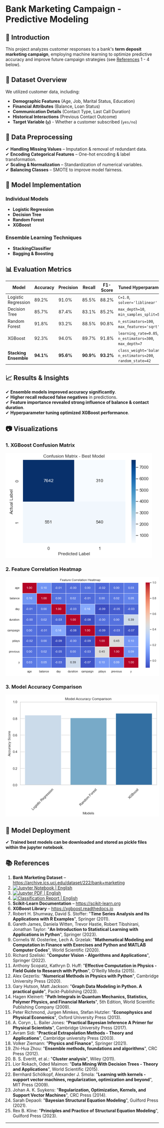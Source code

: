 # Bank Marketing Campaign - Predictive Modeling

## 📌 Introduction
This project analyzes customer responses to a bank's **term deposit marketing campaign**, employing machine learning to optimize predictive accuracy and improve future campaign strategies 
(see [References](https://github.com/NenadBalaneskovic/ExternalProjects/blob/main/DZ_bank_DataSet_classification/README.md#-references) 1 - 4 below).

## 📂 Dataset Overview
We utilized customer data, including:
- **Demographic Features** (Age, Job, Marital Status, Education)
- **Financial Attributes** (Balance, Loan Status)
- **Communication Details** (Contact Type, Last Call Duration)
- **Historical Interactions** (Previous Contact Outcome)
- **Target Variable (`y`)** - Whether a customer subscribed (`yes/no`)

## 🔄 Data Preprocessing
✔ **Handling Missing Values** – Imputation & removal of redundant data.  
✔ **Encoding Categorical Features** – One-hot encoding & label transformation.  
✔ **Scaling & Normalization** – Standardization of numerical variables.  
✔ **Balancing Classes** – SMOTE to improve model fairness.  

## 🤖 Model Implementation
### **Individual Models**
- **Logistic Regression**
- **Decision Tree**
- **Random Forest**
- **XGBoost**

### **Ensemble Learning Techniques**
- **StackingClassifier**
- **Bagging & Boosting**

## 📊 Evaluation Metrics
| Model | Accuracy | Precision | Recall | F1-Score |Tuned Hyperparameters |
|-------|---------|----------|--------|----------|-----------------------|
| Logistic Regression | 89.2% | 91.0% | 85.5% | 88.2% | `C=1.0`, `solver='liblinear'` |
| Decision Tree | 85.7% | 87.4% | 83.1% | 85.2% | `max_depth=10`, `min_samples_split=5` |
| Random Forest | 91.8% | 93.2% | 88.5% | 90.8% |`n_estimators=100`, `max_features='sqrt'` |
| XGBoost | 92.3% | 94.0% | 89.7% | 91.8% |`learning_rate=0.05`, `n_estimators=300`, `max_depth=7` |
| **Stacking Ensemble** | **94.1%** | **95.6%** | **90.9%** | **93.2%** |`class_weight='balanced'`, `n_estimators=200`, `random_state=42` |

## 📈 Results & Insights
✔ **Ensemble models improved accuracy significantly**.  
✔ **Higher recall reduced false negatives** in predictions.  
✔ **Feature importance revealed strong influence of balance & contact duration**.  
✔ **Hyperparameter tuning optimized XGBoost performance**.

## 📷 Visualizations
### 1. XGBoost Confusion Matrix
![XGBoost Confusion Matrix](https://github.com/NenadBalaneskovic/ExternalProjects/blob/161823144626734e4908ae407fa69b84c2deec21/DZ_bank_DataSet_classification/Fig4.PNG)  
### 2. Feature Correlation Heatmap
![Feature Correlation Heatmap](https://github.com/NenadBalaneskovic/ExternalProjects/blob/f2a05f9a2998e0b9992a2c8856a61f4a05c53a3e/DZ_bank_DataSet_classification/Fig12.PNG)  
### 3. Model Accuracy Comparison
![Model Accuracy Comparison](https://github.com/NenadBalaneskovic/ExternalProjects/blob/735f0d2547281074c02e432d3615e20cbf2197b9/DZ_bank_DataSet_classification/Fig3.PNG)  

## 🚀 Model Deployment
✔ **Trained best models can be downloaded and stored as pickle files within the jupyter notebook**. 

## 📚 References
1. **Bank Marketing Dataset** – https://archive.ics.uci.edu/dataset/222/bank+marketing
2. [![Jupyter Notebook | English](https://img.shields.io/badge/Jupyter%20Notebook-English-yellowblue?logoColor=blue&labelColor=yellow)](https://github.com/NenadBalaneskovic/ExternalProjects/blob/24514fbd8cc1e2788656b35a623dea2b1f0e7257/Bank_MarketingDataSet_classification/Bank_ClassificationAssignment.ipynb)
3. [![Jupyter PDF | English](https://img.shields.io/badge/Jupyter%20PDF-English-yellowblue?logoColor=green&labelColor=blue)](https://github.com/NenadBalaneskovic/ExternalProjects/blob/1413206ea65b3e5ed6d16ed18f136d2fb6ded8d7/Bank_MarketingDataSet_classification/Bank_ClassificationAssignment.pdf)
4. [![Classification Report | English](https://img.shields.io/badge/Classification%20Report-English-yellowblue?logoColor=blue&labelColor=red)](https://github.com/NenadBalaneskovic/ExternalProjects/blob/bf09fd4649bee376e4c49d0377b4dada518b9ac5/Bank_MarketingDataSet_classification/MarketingDataSetAnalysis.pdf) 
5. **Scikit-Learn Documentation** – https://scikit-learn.org  
6. **XGBoost Library** – https://xgboost.readthedocs.io
7. Robert H. Shumway, David S. Stoffer: "__Time Series Analysis and Its Applications with R Examples__", Springer (2011).
8. Gareth James, Daniela Witten, Trevor Hastie, Robert Tibshirani, Jonathan Taylor: "__An Introduction to Statistical Learning with Applications in Python__", Springer (2023).
9. Cornelis W. Oosterlee, Lech A. Grzelak: "__Mathematical Modeling and Computation in Finance with Exercises and Python and MATLAB Computer Codes__", World Scientific (2020).
10. Richard Szeliski: "__Computer Vision - Algorithms and Applications__", Springer (2022).
11. Anthony Scopatz, Kathryn D. Huff: "__Effective Computation in Physics - Field Guide to Research with Python__", O'Reilly Media (2015).
12. Alex Gezerlis: "__Numerical Methods in Physics with Python__", Cambridge University Press (2020).
13. Gary Hutson, Matt Jackson: "__Graph Data Modeling in Python. A practical guide__", Packt-Publishing (2023).
14. Hagen Kleinert: "__Path Integrals in Quantum Mechanics, Statistics, Polymer Physics, and Financial Markets__", 5th Edition, World Scientific Publishing Company (2009).
15. Peter Richmond, Jurgen Mimkes, Stefan Hutzler: "__Econophysics and Physical Economics__", Oxford University Press (2013).
16. A. Coryn , L. Bailer Jones: "__Practical Bayesian Inference A Primer for Physical Scientists__", Cambridge University Press (2017).
17. Avram Sidi: "__Practical Extrapolation Methods - Theory and Applications__", Cambridge university Press (2003).
18. Volker Ziemann: "__Physics and Finance__", Springer (2021).
19. Zhi-Hua Zhou: "__Ensemble methods, foundations and algorithms__", CRC Press (2012).
20. B. S. Everitt, et al.: "__Cluster analysis__", Wiley (2011).
21. Lior Rokach, Oded Maimon: "__Data Mining With Decision Trees - Theory and Applications__", World Scientific (2015).
22. Bernhard Schölkopf, Alexander J. Smola: "__Learning with kernels - support vector machines, regularization, optimization and beyond__", MIT Press (2009).
23. Johan A. K. Suykens: "__Regularization, Optimization, Kernels, and Support Vector Machines__", CRC Press (2014).
24. Sarah Depaoli: "__Bayesian Structural Equation Modeling__", Guilford Press (2021).
25. Rex B. Kline: "__Principles and Practice of Structural Equation Modeling__", Guilford Press (2023).

---
